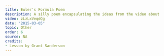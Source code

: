 ```yaml
---
title: Euler's Formula Poem
description: A silly poem encapsulating the ideas from the video about Euler's formula through graph theory.
video: zLzLxVeqdQg
date: "2015-03-05"
topic: Other
order: 6
source: NA
credits:
- Lesson by Grant Sanderson
---
```

